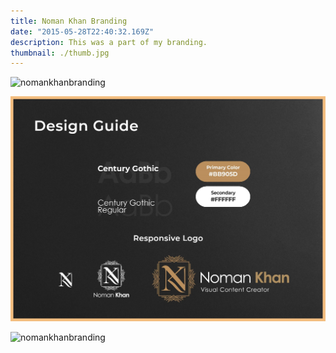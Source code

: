 ```yaml
---
title: Noman Khan Branding
date: "2015-05-28T22:40:32.169Z"
description: This was a part of my branding.
thumbnail: ./thumb.jpg
---
```


![nomankhanbranding](./1.jpg)

![nomankhanbranding](./2.jpg)

![nomankhanbranding](./3.jpg)